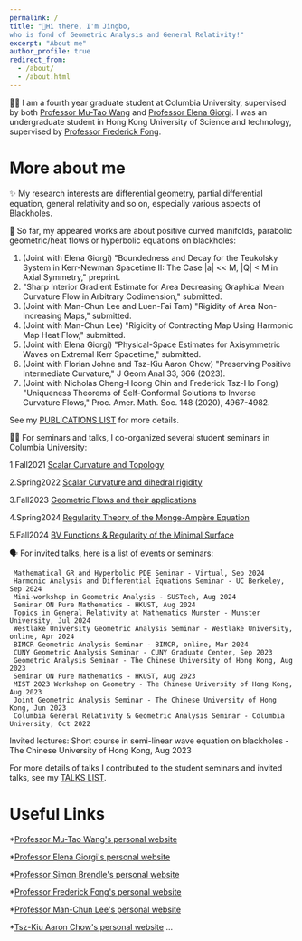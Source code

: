 ```yaml
---
permalink: /
title: "👋Hi there, I'm Jingbo, 
who is fond of Geometric Analysis and General Relativity!"
excerpt: "About me" 
author_profile: true
redirect_from: 
  - /about/
  - /about.html
---
```


🧑‍🎓 I am a fourth year graduate student at Columbia University, supervised by both [Professor Mu-Tao Wang](http://www.math.columbia.edu/~mtwang/) and [Professor Elena Giorgi](http://www.math.columbia.edu/~egiorgi/). I was an undergraduate student in Hong Kong University of Science and technology, supervised by [Professor Frederick Fong](https://frederickfong.me).


More about me
======

✨ My research interests are differential geometry, partial differential equation, general relativity and so on, especially various aspects of Blackholes.

📃 So far, my appeared works are about positive curved manifolds, parabolic geometric/heat flows or hyperbolic equations on blackholes:

   1. (Joint with Elena Giorgi) "Boundedness and Decay for the Teukolsky System in Kerr-Newman Spacetime II: The Case |a| << M, |Q| < M in Axial Symmetry," preprint.
   2. "Sharp Interior Gradient Estimate for Area Decreasing Graphical Mean Curvature Flow in Arbitrary Codimension," submitted.
   3. (Joint with Man-Chun Lee and Luen-Fai Tam) "Rigidity of Area Non-Increasing Maps," submitted.
   4. (Joint with Man-Chun Lee) "Rigidity of Contracting Map Using Harmonic Map Heat Flow," submitted.
   5. (Joint with Elena Giorgi) "Physical-Space Estimates for Axisymmetric Waves on Extremal Kerr Spacetime," submitted.
   6. (Joint with Florian Johne and Tsz-Kiu Aaron Chow) "Preserving Positive Intermediate Curvature," J Geom Anal 33, 366 (2023).
   7. (Joint with Nicholas Cheng-Hoong Chin and Frederick Tsz-Ho Fong) "Uniqueness Theorems of Self-Conformal Solutions to Inverse Curvature Flows," Proc. Amer. Math. Soc. 148 (2020), 4967-4982.

   See my [PUBLICATIONS LIST](https://jingbowanmath.github.io/publications/) for more details.

🧑‍🏫 For seminars and talks, I co-organized several student seminars in Columbia University: 

   1.Fall2021   [Scalar Curvature and Topology](https://math.columbia.edu/~axu/seminars/scalar-curvature-seminar-post/) 

   2.Spring2022 [Scalar Curvature and dihedral rigidity](http://math.columbia.edu/~ypharry/seminar/dihedral-rigidity.html)

   3.Fall2023   [Geometric Flows and their applications](http://math.columbia.edu/~ypharry/seminar/mcf)

   4.Spring2024 [Regularity Theory of the Monge-Ampère Equation](https://www.math.columbia.edu/~ypharry/seminar/ma)

   5.Fall2024   [BV Functions & Regularity of the Minimal Surface](https://www.math.columbia.edu/~jingbowan/StudentPDEfall2024)

🗣️ For invited talks, here is a list of events or seminars:

     Mathematical GR and Hyperbolic PDE Seminar - Virtual, Sep 2024
     Harmonic Analysis and Differential Equations Seminar - UC Berkeley, Sep 2024
     Mini-workshop in Geometric Analysis - SUSTech, Aug 2024
     Seminar ON Pure Mathematics - HKUST, Aug 2024
     Topics in General Relativity at Mathematics Munster - Munster University, Jul 2024
     Westlake University Geometric Analysis Seminar - Westlake University, online, Apr 2024
     BIMCR Geometric Analysis Seminar - BIMCR, online, Mar 2024
     CUNY Geometric Analysis Seminar - CUNY Graduate Center, Sep 2023
     Geometric Analysis Seminar - The Chinese University of Hong Kong, Aug 2023
     Seminar ON Pure Mathematics - HKUST, Aug 2023
     MIST 2023 Workshop on Geometry - The Chinese University of Hong Kong, Aug 2023
     Joint Geometric Analysis Seminar - The Chinese University of Hong Kong, Jun 2023
     Columbia General Relativity & Geometric Analysis Seminar - Columbia University, Oct 2022

   Invited lectures:
     Short course in semi-linear wave equation on blackholes - The Chinese University of Hong Kong, Aug 2023
   
  For more details of talks I contributed to the student seminars and invited talks, see my [TALKS LIST](https://jingbowanmath.github.io/talks/).


Useful Links
======
*[Professor Mu-Tao Wang's personal website](http://www.math.columbia.edu/~mtwang/)

*[Professor Elena Giorgi's personal website](http://www.math.columbia.edu/~egiorgi/)

*[Professor Simon Brendle's personal website](http://www.columbia.edu/~sab2280/main.html)

*[Professor Frederick Fong's personal website](https://frederickfong.me)

*[Professor Man-Chun Lee's personal website](https://sites.google.com/view/mcleemath/home?pli=1&authuser=1)

*[Tsz-Kiu Aaron Chow's personal website](https://math.columbia.edu/~achow/)
...
